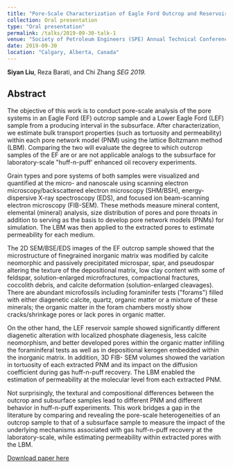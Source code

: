 ```yaml
---
title: "Pore-Scale Characterization of Eagle Ford Outcrop and Reservoir Cores with SEM/BSE, EDS, FIB-SEM, and Lattice Boltzmann Simulation"
collection: Oral presentation
type: "Oral presentation"
permalink: /talks/2019-09-30-talk-1
venue: "Society of Petroleum Engineers (SPE) Annual Technical Conference and Exhibition – (SPE-ATCE 2019)"
date: 2019-09-30
location: "Calgary, Alberta, Canada"
---
```

<b>Siyan Liu</b>, Reza Barati, and Chi Zhang <i>SEG 2019.</i>

## Abstract
The objective of this work is to conduct pore-scale analysis of the pore systems in an Eagle Ford (EF) outcrop sample and a Lower Eagle Ford (LEF) sample from a producing interval in the subsurface. After characterization, we estimate bulk transport properties (such as tortuosity and permeability) within each pore network model (PNM) using the lattice Boltzmann method (LBM). Comparing the two will evaluate the degree to which outcrop samples of the EF are or are not applicable analogs to the subsurface for laboratory-scale "huff-n-puff’ enhanced oil recovery experiments.

Grain types and pore systems of both samples were visualized and quantified at the micro- and nanoscale using scanning electron microscopy/backscattered electron microscopy (SHM/BSH), energy- dispersive X-ray spectroscopy (EDS), and focused ion beam-scanning electron microscopy (FIB-SEM). These methods measure mineral content, elemental (mineral) analysis, size distribution of pores and pore throats in addition to serving as the basis to develop pore network models (PNMs) for simulation. The LBM was then applied to the extracted pores to estimate permeability for each medium.

The 2D SEM/BSE/EDS images of the EF outcrop sample showed that the microstructure of finegrained inorganic matrix was modified by calcite neomorphic and passively precipitated microspar, spar, and pseudospar altering the texture of the depositional matrix, low clay content with some of feldspar, solution-enlarged microfractures, compactional fractures, coccolith debris, and calcite deformation (solution-enlarged cleavages). There are abundant microfossils including foraminifer tests ("forams") filled with either diagenetic calcite, quartz, organic matter or a mixture of these minerals; the organic matter in the foram chambers mostly show cracks/shrinkage pores or lack pores in organic matter.

On the other hand, the LEF reservoir sample showed significantly different diagenetic alteration with localized phosphate diagenesis, less calcite neomorphism, and better developed pores within the organic matter infilling the foraminiferal tests as well as in depositional kerogen embedded within the inorganic matrix. In addition, 3D FIB- SEM volumes showed the variation in tortuosity of each extracted PNM and its impact on the diffusion coefficient during gas huff-n-puff recovery. The LBM enabled the estimation of permeability at the molecular level from each extracted PNM.

Not surprisingly, the textural and compositional differences between the outcrop and subsurface samples lead to different PNM and different behavior in huff-n-puff experiments. This work bridges a gap in the literature by comparing and revealing the pore-scale heterogeneities of an outcrop sample to that of a subsurface sample to measure the impact of the underlying mechanisms associated with gas huff-n-puff recovery at the laboratory-scale, while estimating permeability within extracted pores with the LBM.


[Download paper here](https://www.onepetro.org/conference-paper/SPE-195805-MS)
